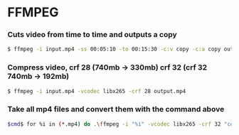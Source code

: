 # FFMPEG
### Cuts video from time to time and outputs a copy
```sh
$ ffmpeg -i input.mp4 -ss 00:05:10 -to 00:15:30 -c:v copy -c:a copy output2.mp4
```

### Compress video, crf 28 (740mb -> 330mb) crf 32 (crf 32 740mb -> 192mb)
```sh
$ ffmpeg -i input.mp4 -vcodec libx265 -crf 28 output.mp4
```

### Take all mp4 files and convert them with the command above
```sh
$cmd$ for %i in (*.mp4) do .\ffmpeg -i "%i" -vcodec libx265 -crf 32 "compressed\%i"
```
